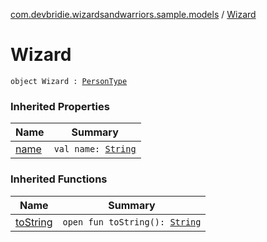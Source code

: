 [com.devbridie.wizardsandwarriors.sample.models](index.md) / [Wizard](.)

# Wizard

`object Wizard : `[`PersonType`](-person-type/index.md)

### Inherited Properties

| Name | Summary |
|---|---|
| [name](-person-type/name.md) | `val name: `[`String`](https://kotlinlang.org/api/latest/jvm/stdlib/kotlin/-string/index.html) |

### Inherited Functions

| Name | Summary |
|---|---|
| [toString](-person-type/to-string.md) | `open fun toString(): `[`String`](https://kotlinlang.org/api/latest/jvm/stdlib/kotlin/-string/index.html) |
